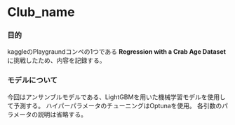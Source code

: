 # Club_name

### 目的
kaggleのPlaygraundコンペの1つである **Regression with a Crab Age Dataset** に挑戦したため、内容を記録する。

### モデルについて
今回はアンサンブルモデルである、LightGBMを用いた機械学習モデルを使用して予測する。
ハイパーパラメータのチューニングはOptunaを使用。
各引数のパラメータの説明は省略する。
